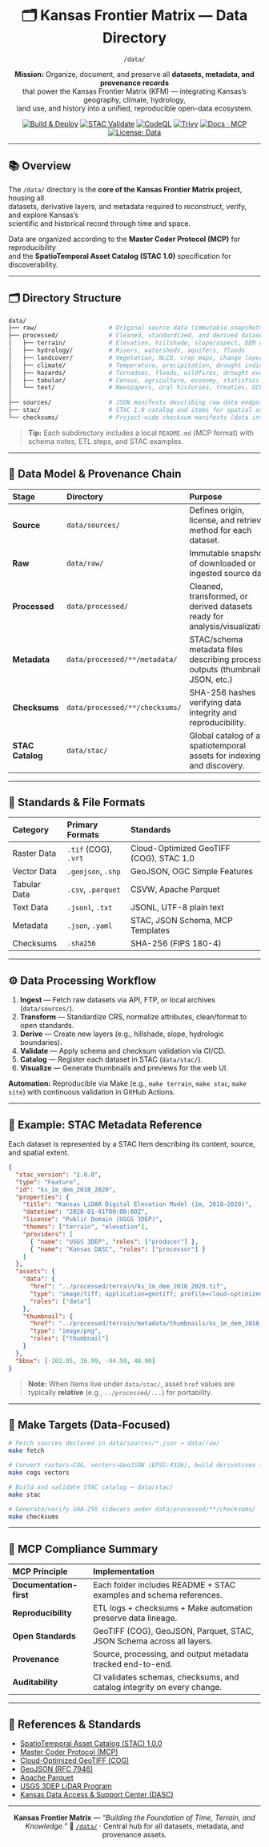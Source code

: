 <div align="center">

# 🗂️ Kansas Frontier Matrix — Data Directory  
`/data/`

**Mission:** Organize, document, and preserve all **datasets, metadata, and provenance records**  
that power the Kansas Frontier Matrix (KFM) — integrating Kansas’s geography, climate, hydrology,  
land use, and history into a unified, reproducible open-data ecosystem.

[![Build & Deploy](https://github.com/bartytime4life/Kansas-Frontier-Matrix/actions/workflows/site.yml/badge.svg)](../.github/workflows/site.yml)
[![STAC Validate](https://github.com/bartytime4life/Kansas-Frontier-Matrix/actions/workflows/stac-validate.yml/badge.svg)](../.github/workflows/stac-validate.yml)
[![CodeQL](https://github.com/bartytime4life/Kansas-Frontier-Matrix/actions/workflows/codeql.yml/badge.svg)](../.github/workflows/codeql.yml)
[![Trivy](https://github.com/bartytime4life/Kansas-Frontier-Matrix/actions/workflows/trivy.yml/badge.svg)](../.github/workflows/trivy.yml)
[![Docs · MCP](https://img.shields.io/badge/Docs-MCP-blue)](../docs/)
[![License: Data](https://img.shields.io/badge/License-CC--BY%204.0-green)](../LICENSE)

</div>

---

## 📚 Overview

The `/data/` directory is the **core of the Kansas Frontier Matrix project**, housing all  
datasets, derivative layers, and metadata required to reconstruct, verify, and explore Kansas’s  
scientific and historical record through time and space.

Data are organized according to the **Master Coder Protocol (MCP)** for reproducibility  
and the **SpatioTemporal Asset Catalog (STAC 1.0)** specification for discoverability.

---

## 🗂️ Directory Structure

```bash
data/
├── raw/                    # Original source data (immutable snapshots)
├── processed/              # Cleaned, standardized, and derived datasets
│   ├── terrain/            # Elevation, hillshade, slope/aspect, DEM rasters
│   ├── hydrology/          # Rivers, watersheds, aquifers, floods
│   ├── landcover/          # Vegetation, NLCD, crop maps, change layers
│   ├── climate/            # Temperature, precipitation, drought indices
│   ├── hazards/            # Tornadoes, floods, wildfires, drought events
│   ├── tabular/            # Census, agriculture, economy, statistics
│   └── text/               # Newspapers, oral histories, treaties, OCR text
│
├── sources/                # JSON manifests describing raw data endpoints
├── stac/                   # STAC 1.0 catalog and items for spatial assets
└── checksums/              # Project-wide checksum manifests (data integrity)
````

> **Tip:** Each subdirectory includes a local `README.md` (MCP format) with schema notes, ETL steps, and STAC examples.

---

## 🧩 Data Model & Provenance Chain

| Stage            | Directory                      | Purpose                                                                          |
| :--------------- | :----------------------------- | :------------------------------------------------------------------------------- |
| **Source**       | `data/sources/`                | Defines origin, license, and retrieval method for each dataset.                  |
| **Raw**          | `data/raw/`                    | Immutable snapshots of downloaded or ingested source data.                       |
| **Processed**    | `data/processed/`              | Cleaned, transformed, or derived datasets ready for analysis/visualization.      |
| **Metadata**     | `data/processed/**/metadata/`  | STAC/schema metadata files describing processed outputs (thumbnails, JSON, etc.) |
| **Checksums**    | `data/processed/**/checksums/` | SHA-256 hashes verifying data integrity and reproducibility.                     |
| **STAC Catalog** | `data/stac/`                   | Global catalog of all spatiotemporal assets for indexing and discovery.          |

---

## 🧮 Standards & File Formats

| Category     | Primary Formats      | Standards                               |
| :----------- | :------------------- | :-------------------------------------- |
| Raster Data  | `.tif` (COG), `.vrt` | Cloud-Optimized GeoTIFF (COG), STAC 1.0 |
| Vector Data  | `.geojson`, `.shp`   | GeoJSON, OGC Simple Features            |
| Tabular Data | `.csv`, `.parquet`   | CSVW, Apache Parquet                    |
| Text Data    | `.jsonl`, `.txt`     | JSONL, UTF-8 plain text                 |
| Metadata     | `.json`, `.yaml`     | STAC, JSON Schema, MCP Templates        |
| Checksums    | `.sha256`            | SHA-256 (FIPS 180-4)                    |

---

## ⚙️ Data Processing Workflow

1. **Ingest** — Fetch raw datasets via API, FTP, or local archives (`data/sources/`).
2. **Transform** — Standardize CRS, normalize attributes, clean/format to open standards.
3. **Derive** — Create new layers (e.g., hillshade, slope, hydrologic boundaries).
4. **Validate** — Apply schema and checksum validation via CI/CD.
5. **Catalog** — Register each dataset in STAC (`data/stac/`).
6. **Visualize** — Generate thumbnails and previews for the web UI.

**Automation:** Reproducible via Make (e.g., `make terrain`, `make stac`, `make site`) with continuous validation in GitHub Actions.

---

## 🧰 Example: STAC Metadata Reference

Each dataset is represented by a STAC Item describing its content, source, and spatial extent.

```json
{
  "stac_version": "1.0.0",
  "type": "Feature",
  "id": "ks_1m_dem_2018_2020",
  "properties": {
    "title": "Kansas LiDAR Digital Elevation Model (1m, 2018–2020)",
    "datetime": "2020-01-01T00:00:00Z",
    "license": "Public Domain (USGS 3DEP)",
    "themes": ["terrain", "elevation"],
    "providers": [
      { "name": "USGS 3DEP", "roles": ["producer"] },
      { "name": "Kansas DASC", "roles": ["processor"] }
    ]
  },
  "assets": {
    "data": {
      "href": "../processed/terrain/ks_1m_dem_2018_2020.tif",
      "type": "image/tiff; application=geotiff; profile=cloud-optimized",
      "roles": ["data"]
    },
    "thumbnail": {
      "href": "../processed/terrain/metadata/thumbnails/ks_1m_dem_2018_2020.png",
      "type": "image/png",
      "roles": ["thumbnail"]
    }
  },
  "bbox": [-102.05, 36.99, -94.59, 40.00]
}
```

> **Note:** When Items live under `data/stac/`, asset `href` values are typically **relative** (e.g., `../processed/...`) for portability.

---

## 🧪 Make Targets (Data-Focused)

```bash
# Fetch sources declared in data/sources/*.json → data/raw/
make fetch

# Convert rasters→COG, vectors→GeoJSON (EPSG:4326), build derivatives → data/processed/
make cogs vectors

# Build and validate STAC catalog → data/stac/
make stac

# Generate/verify SHA-256 sidecars under data/processed/**/checksums/
make checksums
```

---

## 🧠 MCP Compliance Summary

| MCP Principle           | Implementation                                                          |
| :---------------------- | :---------------------------------------------------------------------- |
| **Documentation-first** | Each folder includes README + STAC examples and schema references.      |
| **Reproducibility**     | ETL logs + checksums + Make automation preserve data lineage.           |
| **Open Standards**      | GeoTIFF (COG), GeoJSON, Parquet, STAC, JSON Schema across all layers.   |
| **Provenance**          | Source, processing, and output metadata tracked end-to-end.             |
| **Auditability**        | CI validates schemas, checksums, and catalog integrity on every change. |

---

## 📎 References & Standards

* [SpatioTemporal Asset Catalog (STAC) 1.0.0](https://stacspec.org)
* [Master Coder Protocol (MCP)](../docs/templates/)
* [Cloud-Optimized GeoTIFF (COG)](https://www.cogeo.org/)
* [GeoJSON (RFC 7946)](https://datatracker.ietf.org/doc/html/rfc7946)
* [Apache Parquet](https://parquet.apache.org/)
* [USGS 3DEP LiDAR Program](https://www.usgs.gov/3dep)
* [Kansas Data Access & Support Center (DASC)](https://www.kansasgis.org/)

---

<div align="center">

**Kansas Frontier Matrix** — *“Building the Foundation of Time, Terrain, and Knowledge.”*
📍 [`/data/`](.) · Central hub for all datasets, metadata, and provenance assets.

</div>

